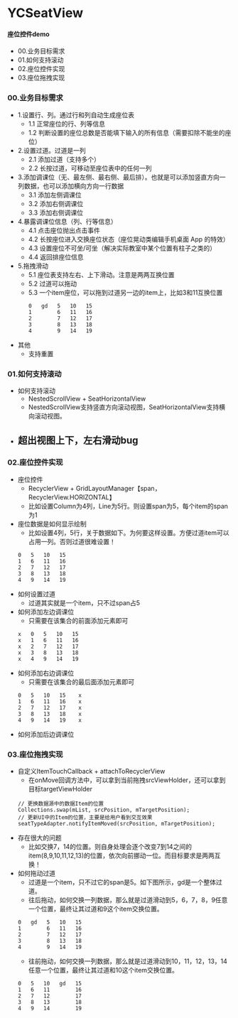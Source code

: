 # YCSeatView
#### 座位控件demo
- 00.业务目标需求
- 01.如何支持滚动
- 02.座位控件实现
- 03.座位拖拽实现




### 00.业务目标需求
- 1.设置行、列。通过行和列自动生成座位表
    - 1.1 正常座位的行、列等信息
    - 1.2 判断设置的座位总数是否能填下输入的所有信息（需要扣除不能坐的座位）
- 2.设置过道。过道是一列
    - 2.1 添加过道（支持多个）
    - 2.2 长按过道，可移动至座位表中的任何一列
- 3.添加调课位（无、最左侧、最右侧、最后排）。也就是可以添加竖直方向一列数据，也可以添加横向方向一行数据
    - 3.1 添加左侧调课位
    - 3.2 添加右侧调课位
    - 3.3 添加右侧调课位
- 4.暴露调课位信息（列、行等信息）
    - 4.1 点击座位抛出点击事件
    - 4.2 长按座位进入交换座位状态（座位晃动类编辑手机桌面 App 的特效）
    - 4.3 设置座位不可坐/可坐（解决实际教室中某个位置有柱子之类的）
    - 4.4 返回排座位信息
- 5.拖拽滑动
    - 5.1 座位表支持左右、上下滑动。注意是两两互换位置
    - 5.2 过道可以拖动
    - 5.3 一个item座位，可以拖到过道另一边的item上，比如3和11互换位置
        ```
        0   gd   5   10   15
        1        6   11   16
        2        7   12   17
        3        8   13   18
        4        9   14   19
        ```
- 其他
    - 支持重置


### 01.如何支持滚动
- 如何支持滚动
    - NestedScrollView + SeatHorizontalView
    - NestedScrollView支持竖直方向滚动视图，SeatHorizontalView支持横向滚动视图。
- 超出视图上下，左右滑动bug
    -



### 02.座位控件实现
- 座位控件
    - RecyclerView + GridLayoutManager【span，RecyclerView.HORIZONTAL】
    - 比如设置Column为4列，Line为5行。则设置span为5，每个item的span为1
- 座位数据是如何显示绘制
    - 比如设置4列，5行，关于数据如下。为何要这样设置。方便过道item可以占用一列。否则过道很难设置！
    ```
    0   5   10   15
    1   6   11   16
    2   7   12   17
    3   8   13   18
    4   9   14   19
    ```
- 如何设置过道
    - 过道其实就是一个item，只不过span占5
- 如何添加左边调课位
    - 只需要在该集合的前面添加元素即可
    ```
    x   0   5   10   15
    x   1   6   11   16
    x   2   7   12   17
    x   3   8   13   18
    x   4   9   14   19
    ```
- 如何添加右边调课位
    - 只需要在该集合的最后面添加元素即可
    ```
    0   5   10   15    x
    1   6   11   16    x
    2   7   12   17    x
    3   8   13   18    x
    4   9   14   19    x
    ```
- 如何添加后边调课位




### 03.座位拖拽实现
- 自定义ItemTouchCallback + attachToRecyclerView
    - 在onMove回调方法中，可以拿到当前拖拽srcViewHolder，还可以拿到目标targetViewHolder
    ```
    // 更换数据源中的数据Item的位置
    Collections.swap(mList, srcPosition, mTargetPosition);
    // 更新UI中的Item的位置，主要是给用户看到交互效果
    seatTypeAdapter.notifyItemMoved(srcPosition, mTargetPosition);
    ```
- 存在很大的问题
    - 比如交换7，14的位置。则自身处理会逐个改变7到14之间的item(8,9,10,11,12,13)的位置，依次向前挪动一位。而目标要求是两两互换！
- 如何拖动过道
    - 过道是一个item，只不过它的span是5。如下图所示，gd是一个整体过道。
    - 往后拖动，如何交换一列数据，那么就是过道滑动到5，6，7，8，9任意一个位置，最终让其过道和9这个item交换位置。
    ```
    0   gd   5   10   15
    1        6   11   16
    2        7   12   17
    3        8   13   18
    4        9   14   19
    ```
    - 往前拖动，如何交换一列数据，那么就是过道滑动到10，11，12，13，14任意一个位置，最终让其过道和10这个item交换位置。
    ```
    0   5   10   gd   15
    1   6   11        16
    2   7   12        17
    3   8   13        18
    4   9   14        19
    ```















